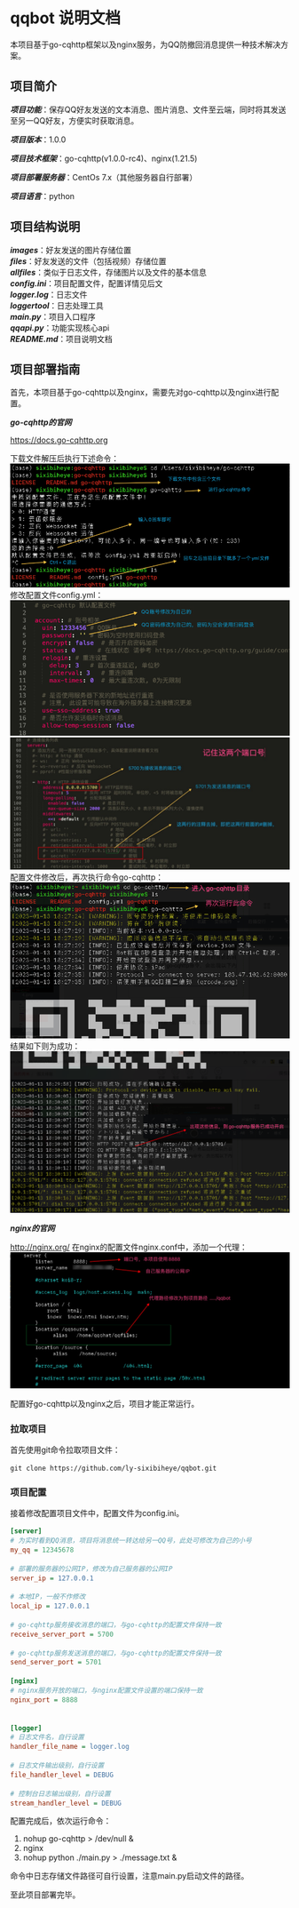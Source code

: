 # qqbot 说明文档

本项目基于go-cqhttp框架以及nginx服务，为QQ防撤回消息提供一种技术解决方案。  

## 项目简介

***项目功能***：保存QQ好友发送的文本消息、图片消息、文件至云端，同时将其发送至另一QQ好友，方便实时获取消息。  

***项目版本***：1.0.0  

***项目技术框架***：go-cqhttp(v1.0.0-rc4)、nginx(1.21.5)  

***项目部署服务器***：CentOs 7.x（其他服务器自行部署）

***项目语言***：python  

## 项目结构说明
***images***：好友发送的图片存储位置  
***files***：好友发送的文件（包括视频）存储位置  
***allfiles***：类似于日志文件，存储图片以及文件的基本信息  
***config.ini***：项目配置文件，配置详情见后文    
***logger.log***：日志文件  
***loggertool***：日志处理工具  
***main.py***：项目入口程序  
***qqapi.py***：功能实现核心api    
***README.md***：项目说明文档  


## 项目部署指南  

首先，本项目基于go-cqhttp以及nginx，需要先对go-cqhttp以及nginx进行配置。  

***go-cqhttp的官网***   

<https://docs.go-cqhttp.org>  

下载文件解压后执行下述命令：  
![](./md_pics/2.png)  
修改配置文件config.yml：
![](./md_pics/3.png)   
![](./md_pics/6.jpg)  
配置文件修改后，再次执行命令go-cqhttp：
![](./md_pics/4.png)   
结果如下则为成功：
![](./md_pics/5.png)

***nginx的官网***  

<http://nginx.org/>
在nginx的配置文件nginx.conf中，添加一个代理：  
![](./md_pics/7.png) 

配置好go-cqhttp以及nginx之后，项目才能正常运行。

### 拉取项目

首先使用git命令拉取项目文件：  

`git clone https://github.com/ly-sixibiheye/qqbot.git`  

### 项目配置
接着修改配置项目文件中，配置文件为config.ini。  

```ini
[server]
# 为实时看到QQ消息，项目将消息统一转达给另一QQ号，此处可修改为自己的小号
my_qq = 12345678

# 部署的服务器的公网IP，修改为自己服务器的公网IP
server_ip = 127.0.0.1

# 本地IP，一般不作修改
local_ip = 127.0.0.1

# go-cqhttp服务接收消息的端口，与go-cqhttp的配置文件保持一致
receive_server_port = 5700

# go-cqhttp服务发送消息的端口，与go-cqhttp的配置文件保持一致
send_server_port = 5701

[nginx]
# nginx服务开放的端口，与nginx配置文件设置的端口保持一致
nginx_port = 8888


[logger]
# 日志文件名，自行设置
handler_file_name = logger.log

# 日志文件输出级别，自行设置
file_handler_level = DEBUG

# 控制台日志输出级别，自行设置
stream_handler_level = DEBUG

```  

配置完成后，依次运行命令：  

1. nohup go-cqhttp > /dev/null &
2. nginx
3. nohup python ./main.py > ./message.txt &  

命令中日志存储文件路径可自行设置，注意main.py启动文件的路径。

至此项目部署完毕。



